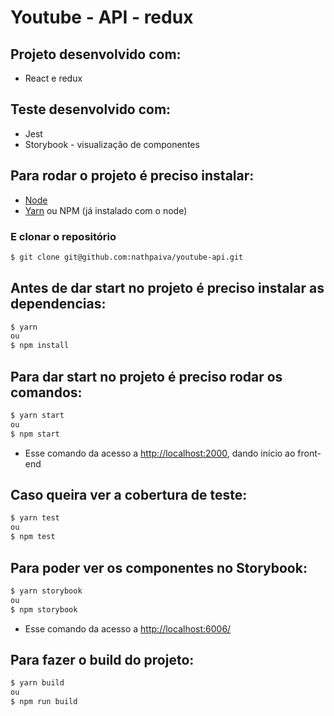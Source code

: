 # Youtube - API - redux

## Projeto desenvolvido com:
* React e redux

## Teste desenvolvido com:
* Jest
* Storybook - visualização de componentes 

## Para rodar o projeto é preciso instalar:
* [Node](https://nodejs.org/en/download/)
* [Yarn](https://yarnpkg.com/lang/en/docs/install/) ou NPM (já instalado com o node)

### E clonar o repositório
```sh
$ git clone git@github.com:nathpaiva/youtube-api.git
```

## Antes de dar start no projeto é preciso instalar as dependencias:
```sh
$ yarn 
ou 
$ npm install
```

## Para dar start no projeto é preciso rodar os comandos:
```sh
$ yarn start
ou 
$ npm start
```
* Esse comando da acesso a [http://localhost:2000](http://localhost:2000), dando início ao front-end

## Caso queira ver a cobertura de teste:
```sh
$ yarn test
ou 
$ npm test
```

## Para poder ver os componentes no Storybook:
```sh
$ yarn storybook
ou 
$ npm storybook
```
* Esse comando da acesso a [http://localhost:6006/](http://localhost:6006/)

## Para fazer o build do projeto:
```sh
$ yarn build
ou 
$ npm run build
```
